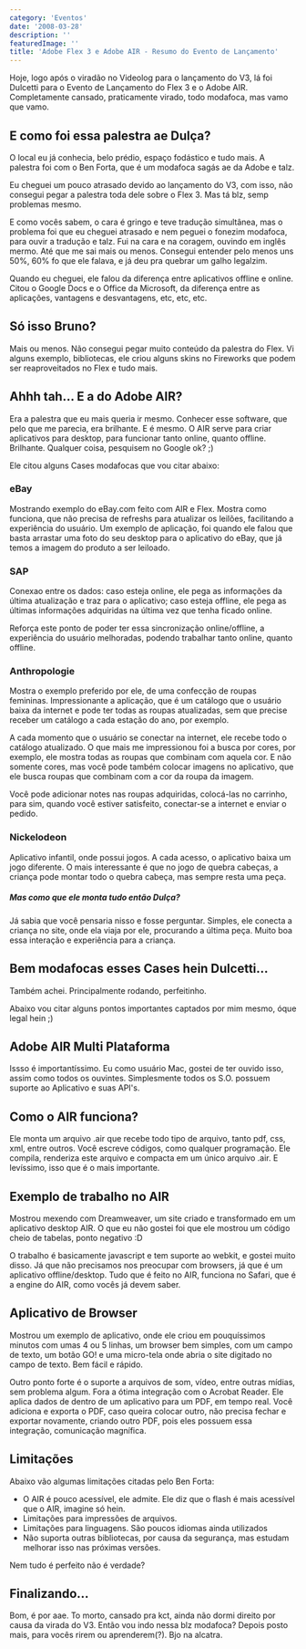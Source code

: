```yaml
---
category: 'Eventos'
date: '2008-03-28'
description: ''
featuredImage: ''
title: 'Adobe Flex 3 e Adobe AIR - Resumo do Evento de Lançamento'
---
```


Hoje, logo após o viradão no Videolog para o lançamento do V3, lá foi Dulcetti para o Evento de Lançamento do Flex 3 e o Adobe AIR. Completamente cansado, praticamente virado, todo modafoca, mas vamo que vamo.

## E como foi essa palestra ae Dulça?

O local eu já conhecia, belo prédio, espaço fodástico e tudo mais. A palestra foi com o Ben Forta, que é um modafoca sagás ae da Adobe e talz.

Eu cheguei um pouco atrasado devido ao lançamento do V3, com isso, não consegui pegar a palestra toda dele sobre o Flex 3. Mas tá blz, semp problemas mesmo.

E como vocês sabem, o cara é gringo e teve tradução simultânea, mas o problema foi que eu cheguei atrasado e nem peguei o fonezim modafoca, para ouvir a tradução e talz. Fui na cara e na coragem, ouvindo em inglês mermo. Até que me sai mais ou menos. Consegui entender pelo menos uns 50%, 60% fo que ele falava, e já deu pra quebrar um galho legalzim.

Quando eu cheguei, ele falou da diferença entre aplicativos offline e online. Citou o Google Docs e o Office da Microsoft, da diferença entre as aplicações, vantagens e desvantagens, etc, etc, etc.

## Só isso Bruno?

Mais ou menos. Não consegui pegar muito conteúdo da palestra do Flex. Vi alguns exemplo, bibliotecas, ele criou alguns skins no Fireworks que podem ser reaproveitados no Flex e tudo mais.

## Ahhh tah... E a do Adobe AIR?

Era a palestra que eu mais queria ir mesmo. Conhecer esse software, que pelo que me parecia, era brilhante. E é mesmo. O AIR serve para criar aplicativos para desktop, para funcionar tanto online, quanto offline. Brilhante. Qualquer coisa, pesquisem no Google ok? ;)

Ele citou alguns Cases modafocas que vou citar abaixo:

### eBay

Mostrando exemplo do eBay.com feito com AIR e Flex. Mostra como funciona, que não precisa de refreshs para atualizar os leilões, facilitando a experiência do usuário. Um exemplo de aplicação, foi quando ele falou que basta arrastar uma foto do seu desktop para o aplicativo do eBay, que já temos a imagem do produto a ser leiloado.

### SAP

Conexao entre os dados: caso esteja online, ele pega as informações da última atualização e traz para o aplicativo; caso esteja offline, ele pega as últimas informações adquiridas na última vez que tenha ficado online.

Reforça este ponto de poder ter essa sincronização online/offline, a experiência do usuário melhoradas, podendo trabalhar tanto online, quanto offline.

### Anthropologie

Mostra o exemplo preferido por ele, de uma confecção de roupas femininas. Impressionante a aplicação, que é um catálogo que o usuário baixa da internet e pode ter todas as roupas atualizadas, sem que precise receber um catálogo a cada estação do ano, por exemplo.

A cada momento que o usuário se conectar na internet, ele recebe todo o catálogo atualizado. O que mais me impressionou foi a busca por cores, por exemplo, ele mostra todas as roupas que combinam com aquela cor. E não somente cores, mas você pode também colocar imagens no aplicativo, que ele busca roupas que combinam com a cor da roupa da imagem.

Você pode adicionar notes nas roupas adquiridas, colocá-las no carrinho, para sim, quando você estiver satisfeito, conectar-se a internet e enviar o pedido.

### Nickelodeon

Aplicativo infantil, onde possui jogos. A cada acesso, o aplicativo baixa um jogo diferente. O mais interessante é que no jogo de quebra cabeças, a criança pode montar todo o quebra cabeça, mas sempre resta uma peça.

##### Mas como que ele monta tudo então Dulça?

Já sabia que você pensaria nisso e fosse perguntar. Simples, ele conecta a criança no site, onde ela viaja por ele, procurando a última peça. Muito boa essa interação e experiência para a criança.

## Bem modafocas esses Cases hein Dulcetti...

Também achei. Principalmente rodando, perfeitinho.

Abaixo vou citar alguns pontos importantes captados por mim mesmo, óque legal hein ;)

## Adobe AIR Multi Plataforma

Issso é importantíssimo. Eu como usuário Mac, gostei de ter ouvido isso, assim como todos os ouvintes. Simplesmente todos os S.O. possuem suporte ao Aplicativo e suas API's.

## Como o AIR funciona?

Ele monta um arquivo .air que recebe todo tipo de arquivo, tanto pdf, css, xml, entre outros. Você escreve códigos, como qualquer programação. Ele compila, renderiza este arquivo e compacta em um único arquivo .air. E levíssimo, isso que é o mais importante.

## Exemplo de trabalho no AIR

Mostrou mexendo com Dreamweaver, um site criado e transformado em um aplicativo desktop AIR. O que eu não gostei foi que ele mostrou um código cheio de tabelas, ponto negativo :D

O trabalho é basicamente javascript e tem suporte ao webkit, e gostei muito disso. Já que não precisamos nos preocupar com browsers, já que é um aplicativo offline/desktop. Tudo que é feito no AIR, funciona no Safari, que é a engine do AIR, como vocês já devem saber.

## Aplicativo de Browser

Mostrou um exemplo de aplicativo, onde ele criou em pouquíssimos minutos com umas 4 ou 5 linhas, um browser bem simples, com um campo de texto, um botão GO! e uma micro-tela onde abria o site digitado no campo de texto. Bem fácil e rápido.

Outro ponto forte é o suporte a arquivos de som, vídeo, entre outras mídias, sem problema algum. Fora a ótima integração com o Acrobat Reader. Ele aplica dados de dentro de um aplicativo para um PDF, em tempo real. Você adiciona e exporta o PDF, caso queira colocar outro, não precisa fechar e exportar novamente, criando outro PDF, pois eles possuem essa integração, comunicação magnífica.

## Limitações

Abaixo vão algumas limitações citadas pelo Ben Forta:

- O AIR é pouco acessível, ele admite. Ele diz que o flash é mais acessível que o AIR, imagine só hein.
- Limitações para impressões de arquivos.
- Limitações para linguagens. São poucos idiomas ainda utilizados
- Não suporta outras bibliotecas, por causa da segurança, mas estudam melhorar isso nas próximas versões.

Nem tudo é perfeito não é verdade?

## Finalizando...

Bom, é por aae. To morto, cansado pra kct, ainda não dormi direito por causa da virada do V3. Então vou indo nessa blz modafoca? Depois posto mais, para vocês rirem ou aprenderem(?). Bjo na alcatra.
